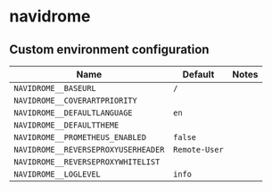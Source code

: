# navidrome

## Custom environment configuration

| Name                                | Default       | Notes |
|-------------------------------------|---------------|-------|
| `NAVIDROME__BASEURL`                | `/`           |       |
| `NAVIDROME__COVERARTPRIORITY`       |               |       |
| `NAVIDROME__DEFAULTLANGUAGE`        | `en`          |       |
| `NAVIDROME__DEFAULTTHEME`           |               |       |
| `NAVIDROME__PROMETHEUS_ENABLED`     | `false`       |       |
| `NAVIDROME__REVERSEPROXYUSERHEADER` | `Remote-User` |       |
| `NAVIDROME__REVERSEPROXYWHITELIST`  |               |       |
| `NAVIDROME__LOGLEVEL`               | `info`        |       |

